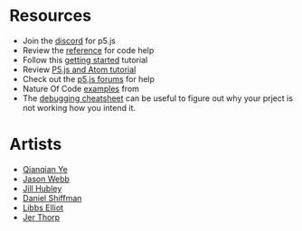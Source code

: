 # Resources 
- Join the [discord](https://discord.com/invite/SHQ8dH25r9) for p5.js 
- Review the [reference](https://p5js.org/reference/) for code help
- Follow this [getting started](https://p5js.org/get-started/) tutorial 
- Review [P5.js and Atom tutorial](http://puthalath.com/how-to-get-started-with-coding-in-javascript-with-p5-and-atom/) 
- Check out the [p5.js forums](https://discourse.processing.org/c/p5js/10) for help
- Nature Of Code [examples](https://github.com/nature-of-code/noc-examples-p5.js) from 
- The [debugging cheatsheet](https://github.com/LeeRobot/CART253-F-22/blob/main/Resources/debugging_cheatsheet.md) can be useful to figure out why your prject is not working how you intend it.

# Artists 
- [Qianqian Ye](https://qianqian-ye.com/)
- [Jason Webb](https://jasonwebb.io/)
- [Jill Hubley](http://jillhubley.com/) 
- [Daniel Shiffman](https://shiffman.net/)
- [Libbs Elliot](https://libselliott.com/)
- [Jer Thorp](https://www.jerthorp.com/) 
